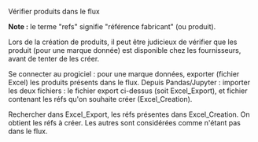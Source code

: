 Vérifier produits dans le flux

__Note :__ le terme "refs" signifie "référence fabricant" (ou produit).

Lors de la création de produits, il peut être judicieux de vérifier que les produit (pour une marque donnée) 
est disponible chez les fournisseurs, avant de tenter de les créer.

Se connecter au progiciel : pour une marque données, exporter (fichier Excel) les produits présents dans le flux.
Depuis Pandas/Jupyter : importer les deux fichiers : 
le fichier export ci-dessus (soit Excel_Export), et fichier contenant les réfs qu'on souhaite créer (Excel_Creation).

Rechercher dans Excel_Export, les réfs présentes dans Excel_Creation. 
On obtient les réfs à créer. Les autres sont considérées comme n'étant pas dans le flux.
